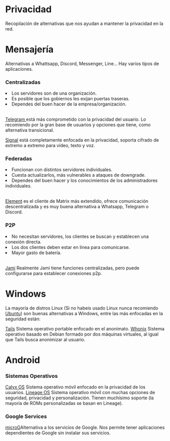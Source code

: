 # Privacidad
Recopilación de alternativas que nos ayudan a mantener la privacidad en la red.

<h1>Mensajería</h1>
Alternativas a Whattsapp, Discord, Messenger, Line... Hay varios tipos de aplicaciones.
<h3>Centralizadas</h3>
<li>Los servidores son de una organización. </li>
<li> Es posible que los gobiernos les exijan puertas traseras. </li>
<li> Dependes del buen hacer de la empresa/organización.</li>
  <br>
<p><a href="https://telegram.org/">Telegram </a> está más comprometido con la privacidad del usuario. Lo recomiendo por la gran base de usuarios y opciones que tiene, como alternativa transicional.
<p><a href="https://signal.org/">Signal</a> está completamente enfocada en la privacidad, soporta cifrado de extremo a extremo para vídeo, texto y voz. 

<h3>Federadas</h3>
<li>Funcionan con distintos servidores individuales. </li>
<li>Cuesta actualizarlos, más vulnerables a ataques de downgrade.</li>
<li>Dependes del buen hacer y los conocimientos de los administradores individuales.</li>
  <br>

<a href="https://element.io/">Element</a> es el cliente de Matrix más extendido, ofrece comunicación descentralizada y es muy buena alternativa a Whatsapp, Telegram o Discord.

<h3>P2P</h3>
<li>No necesitan servidores, los clientes se buscan y establecen una conexión directa.</li>
<li>Los dos clientes deben estar en línea para comunicarse.</li>
<li>Mayor gasto de batería.</li>
  <br>

<a href="https://jami.net/">Jami</a> Realmente Jami tiene funciones centralizadas, pero puede configurarse para establecer conexiones p2p.

<h1>Windows</h1>
<p>La mayoría de distros Linux (Si no habeis usado Linux nunca recomiendo <a href="https://ubuntu.com/">Ubuntu</a>) son buenas alternativas a Windows, entre las más enfocadas en la seguridad están:</p>
<a href="https://tails.boum.org/">Tails</a> Sistema operativo portable enfocado en el anonimato.
<a href="https://www.whonix.org/">Whonix</a> Sistema operativo basado en Debian formado por dos máquinas virtuales, al igual que Tails busca anonimizar al usuario.

<h1>Android</h1>
<h3>Sistemas Operativos</h3>
<a href="https://calyxos.org/">Calyx OS</a> Sistema operativo móvil enfocado en la privacidad de los usuarios.
<a href="https://www.lineageos.org/">Lineage OS</a> Sistema operativo móvil con muchas opciones de seguridad, privacidad y personalización. Tienen muchísimo soporte (la mayoría de ROMs personalizadas se basan en Lineage).
<h3>Google Services</h3>
<a href="https://microg.org/">microG</a>Alternativa a los servicios de Google. Nos permite tener aplicaciones dependientes de Google sin instalar sus servicios.
